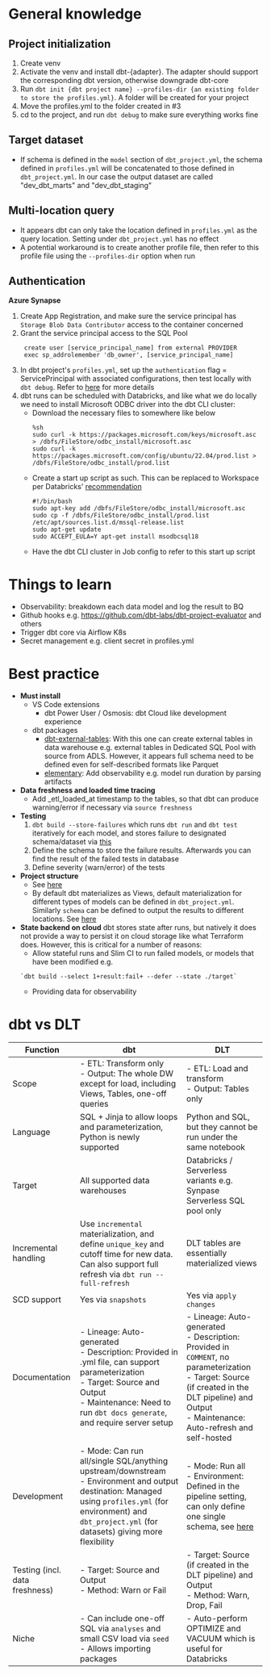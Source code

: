 # General knowledge
## Project initialization
1. Create venv
2. Activate the venv and install dbt-{adapter}. The adapter should support the corresponding dbt version, otherwise downgrade dbt-core
3. Run `dbt init {dbt project name} --profiles-dir {an existing folder to store the profiles.yml}`. A folder will be created for your project
4. Move the profiles.yml to the folder created in #3
5. cd to the project, and run `dbt debug` to make sure everything works fine
## Target dataset
- If schema is defined in the `model` section of `dbt_project.yml`, the schema defined in `profiles.yml` will be concatenated to those defined in `dbt_project.yml`. In our case the output dataset are called "dev_dbt_marts" and "dev_dbt_staging"
## Multi-location query
- It appears dbt can only take the location defined in `profiles.yml` as the query location. Setting under `dbt_project.yml` has no effect
- A potential workaround is to create another profile file, then refer to this profile file using the `--profiles-dir` option when run
## Authentication
**Azure Synapse**
1. Create App Registration, and make sure the service principal has `Storage Blob Data Contributor` access to the container concerned
2. Grant the service principal access to the SQL Pool
    ```
     create user [service_principal_name] from external PROVIDER
     exec sp_addrolemember 'db_owner', [service_principal_name]
    ```
3. In dbt project's `profiles.yml`, set up the `authentication` flag = ServicePrincipal with associated configurations, then test locally with `dbt debug`. Refer to [here](https://docs.getdbt.com/reference/warehouse-setups/mssql-setup#azure-active-directory-authentication-aad) for more details
4. dbt runs can be scheduled with Databricks, and like what we do locally we need to install Microsoft ODBC driver into the dbt CLI cluster:
    - Download the necessary files to somewhere like below
        ```
        %sh
        sudo curl -k https://packages.microsoft.com/keys/microsoft.asc > /dbfs/FileStore/odbc_install/microsoft.asc 
        sudo curl -k https://packages.microsoft.com/config/ubuntu/22.04/prod.list > /dbfs/FileStore/odbc_install/prod.list
        ```
    - Create a start up script as such. This can be replaced to Workspace per Databricks' [recommendation](https://learn.microsoft.com/en-us/azure/databricks/clusters/init-scripts#configure-a-cluster-scoped-init-script-using-the-ui)
        ```
        #!/bin/bash
        sudo apt-key add /dbfs/FileStore/odbc_install/microsoft.asc
        sudo cp -f /dbfs/FileStore/odbc_install/prod.list /etc/apt/sources.list.d/mssql-release.list
        sudo apt-get update
        sudo ACCEPT_EULA=Y apt-get install msodbcsql18
        ```
    - Have the dbt CLI cluster in Job config to refer to this start up script

# Things to learn
- Observability: breakdown each data model and log the result to BQ
- Github hooks e.g. https://github.com/dbt-labs/dbt-project-evaluator and others
- Trigger dbt core via Airflow K8s
- Secret management e.g. client secret in profiles.yml

# Best practice
- **Must install**
    - VS Code extensions
        - dbt Power User / Osmosis: dbt Cloud like development experience
    - dbt packages
        - [dbt-external-tables](https://github.com/dbt-labs/dbt-external-tables): With this one can create external tables in data warehouse e.g. external tables in Dedicated SQL Pool with source from ADLS. However, it appears full schema need to be defined even for self-described formats like Parquet
        - [elementary](https://www.elementary-data.com/): Add observability e.g. model run duration by parsing artifacts
- **Data freshness and loaded time tracing**
    - Add _etl_loaded_at timestamp to the tables, so that dbt can produce warning/error if necessary via `source freshness`
- **Testing**
    1. `dbt build --store-failures` which runs `dbt run` and `dbt test` iteratively for each model, and stores failure to designated schema/dataset via [this](https://docs.getdbt.com/reference/resource-configs/schema#tests)
    2. Define the schema to store the failure results. Afterwards you can find the result of the failed tests in database
    3. Define severity (warn/error) of the tests
- **Project structure**
    - See [here](https://docs.getdbt.com/guides/best-practices/how-we-structure/1-guide-overview)
    - By default dbt materializes as Views, default materialization for different types of models can be defined in `dbt_project.yml`. Similarly `schema` can be defined to output the results to different locations. See [here](https://docs.getdbt.com/reference/model-configs)
- **State backend on cloud**
dbt stores state after runs, but natively it does not provide a way to persist it on cloud storage like what Terraform does. However, this is critical for a number of reasons:
    - Allow stateful runs and Slim CI to run failed models, or models that have been modified e.g.
    ```
    `dbt build --select 1+result:fail+ --defer --state ./target`
    ```
    - Providing data for observability

    

# dbt vs DLT
| Function               | dbt | DLT |
|------------------------|-----|-----|
| Scope       | - ETL: Transform only<br />- Output: The whole DW except for load, including Views, Tables, one-off queries| - ETL: Load and transform<br />- Output: Tables only|
| Language       | SQL + Jinja to allow loops and parameterization, Python is newly supported | Python and SQL, but they cannot be run under the same notebook  |
| Target       | All supported data warehouses | Databricks / Serverless variants e.g. Synpase Serverless SQL pool only  |
| Incremental handling       | Use `incremental` materialization, and define `unique_key` and cutoff time for new data. Can also support full refresh via `dbt run --full-refresh` | DLT tables are essentially materialized views |
| SCD support       | Yes via `snapshots` | Yes via `apply changes`  |
| Documentation      |- Lineage: Auto-generated <br />- Description: Provided in .yml file, can support parameterization<br />- Target: Source and Output<br />- Maintenance: Need to run `dbt docs generate`, and require server setup|- Lineage: Auto-generated<br />- Description: Provided in `COMMENT`, no parameterization<br />- Target: Source (if created in the DLT pipeline) and Output<br />- Maintenance: Auto-refresh and self-hosted|
| Development       |- Mode: Can run all/single SQL/anything upstream/downstream<br />- Environment and output destination: Managed using `profiles.yml` (for environment) and `dbt_project.yml` (for datasets) giving more flexibility | - Mode: Run all<br />- Environment: Defined in the pipeline setting, can only define one single schema, see [here](https://learn.microsoft.com/en-us/azure/databricks/delta-live-tables/updates#--development-and-production-modes)|
| Testing (incl. data freshness)|- Target: Source and Output<br />- Method: Warn or Fail|- Target: Source (if created in the DLT pipeline) and Output<br />- Method: Warn, Drop, Fail|
| Niche       |- Can include one-off SQL via `analyses` and small CSV load via `seed`<br />- Allows importing packages|- Auto-perform OPTIMIZE and VACUUM which is useful for Databricks|
